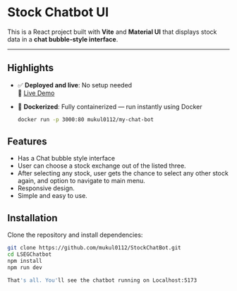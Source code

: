 # Stock Chatbot UI

This is a React project built with **Vite** and **Material UI** that displays stock data in a **chat bubble-style interface**.

---

## Highlights

- ✅ **Deployed and live**: No setup needed  
  🔗 [Live Demo](https://stock-chat-bot-omega.vercel.app/)

- 🐳 **Dockerized**: Fully containerized — run instantly using Docker  

  ```bash
  docker run -p 3000:80 mukul0112/my-chat-bot

## Features

- Has a Chat bubble style interface
- User can choose a stock exchange out of the listed three.
- After selecting any stock, user gets the chance to select any other stock again, and option to navigate to main menu.
- Responsive design.
- Simple and easy to use.

## Installation

Clone the repository and install dependencies:


```bash
git clone https://github.com/mukul0112/StockChatBot.git
cd LSEGChatbot
npm install
npm run dev

That's all. You'll see the chatbot running on Localhost:5173
